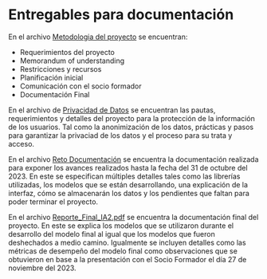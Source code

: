 # Entregables para documentación

En el archivo [Metodologia del proyecto](Metodologia_del_proyecto.pdf) se encuentran: 
 - Requerimientos del proyecto
 - Memorandum of understanding
 - Restricciones y recursos
 - Planificación inicial
 - Comunicación con el socio formador
 - Documentación Final

En el archivo de [Privacidad de Datos](PrivacidadDatos.pdf) se encuentran las pautas, requerimientos y detalles del proyecto para la protección de la información de los usuarios. Tal como la anonimización de los datos, prácticas y pasos para garantizar la privaciad de los datos y el proceso para su trata y acceso. 

En el archivo [Reto Documentación](Momento_de_Retroalimentación__Reto_Documentación.pdf) se encuentra la documentación realizada para exponer los avances realizados hasta la fecha del 31 de octubre del 2023. En este se especifican múltiples detalles tales como las librerías utilizadas, los modelos que se están desarrollando, una explicación de la interfaz, cómo se almacenarán los datos y los pendientes que faltan para poder terminar el proyecto.

En el archivo [Reporte_Final_IA2.pdf](Reporte_Final_IA2.pdf) se encuentra la documentación final del proyecto. En este se explica los modelos que se utilizaron durante el desarrollo del modelo final al igual que los modelos que fueron deshechados a medio camino. Igualmente se incluyen detalles como las métricas de desempeño del modelo final como observaciones que se obtuvieron en base a la presentación con el Socio Formador el día 27 de noviembre del 2023. 


